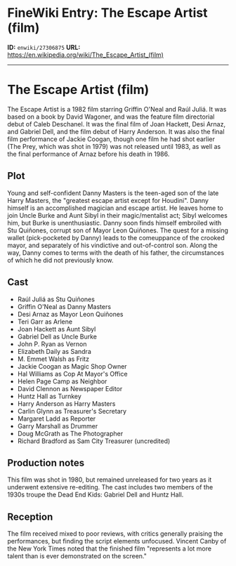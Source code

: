 # FineWiki Entry: The Escape Artist (film)

**ID:** `enwiki/27306875`
**URL:** <https://en.wikipedia.org/wiki/The_Escape_Artist_(film)>

--- 

# The Escape Artist (film)
The Escape Artist is a 1982 film starring Griffin O'Neal and Raúl Juliá. It was based on a book by David Wagoner, and was the feature film directorial debut of Caleb Deschanel. It was the final film of Joan Hackett, Desi Arnaz, and Gabriel Dell, and the film debut of Harry Anderson.  It was also the final film performance of Jackie Coogan, though one film he had shot earlier (The Prey, which was shot in 1979) was not released until 1983, as well as the final performance of Arnaz before his death in 1986.

## Plot
Young and self-confident Danny Masters is the teen-aged son of the late Harry Masters, the "greatest escape artist except for Houdini". Danny himself is an accomplished magician and escape artist. He leaves home to join Uncle Burke and Aunt Sibyl in their magic/mentalist act; Sibyl welcomes him, but Burke is unenthusiastic.
Danny soon finds himself embroiled with Stu Quiñones, corrupt son of Mayor Leon Quiñones. The quest for a missing wallet (pick-pocketed by Danny) leads to the comeuppance of the crooked mayor, and separately of his vindictive and out-of-control son. Along the way, Danny comes to terms with the death of his father, the circumstances of which he did not previously know.

## Cast
- Raúl Juliá as Stu Quiñones
- Griffin O'Neal as Danny Masters
- Desi Arnaz as Mayor Leon Quiñones
- Teri Garr as Arlene
- Joan Hackett as Aunt Sibyl
- Gabriel Dell as Uncle Burke
- John P. Ryan as Vernon
- Elizabeth Daily as Sandra
- M. Emmet Walsh as Fritz
- Jackie Coogan as Magic Shop Owner
- Hal Williams as Cop At Mayor's Office
- Helen Page Camp as Neighbor
- David Clennon as Newspaper Editor
- Huntz Hall as Turnkey
- Harry Anderson as Harry Masters
- Carlin Glynn as Treasurer's Secretary
- Margaret Ladd as Reporter
- Garry Marshall as Drummer
- Doug McGrath as The Photographer
- Richard Bradford as Sam City Treasurer (uncredited)


## Production notes
This film was shot in 1980, but remained unreleased for two years as it underwent extensive re-editing.  The cast includes two members of the 1930s troupe the Dead End Kids: Gabriel Dell and Huntz Hall.

## Reception
The film received mixed to poor reviews, with critics generally praising the performances, but finding the script elements unfocused.  Vincent Canby of the New York Times noted that the finished film "represents a lot more talent than is ever demonstrated on the screen."
